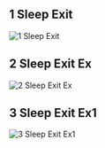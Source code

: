 ## 1 Sleep Exit

![1 Sleep Exit](https://github.com/user-attachments/assets/0fe7a83a-5feb-4f91-a01e-8ae4d64b5854)

## 2 Sleep Exit Ex

![2 Sleep Exit Ex](https://github.com/user-attachments/assets/0a01b86a-9aac-4dd3-b4e2-8dbfc113b3d3)

## 3 Sleep Exit Ex1

![3 Sleep Exit Ex1](https://github.com/user-attachments/assets/e6668ad2-1271-4815-b804-24c4529b023e)


